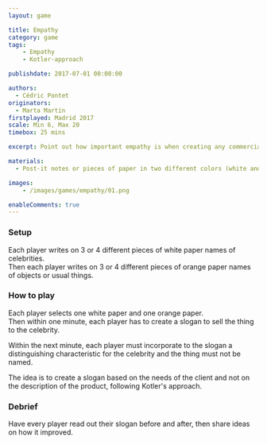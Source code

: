 ```yaml
---
layout: game

title: Empathy
category: game
tags:
    - Empathy
    - Kotler-approach

publishdate: 2017-07-01 00:00:00

authors: 
  - Cédric Pontet
originators: 
  - Marta Martin
firstplayed: Madrid 2017
scale: Min 6, Max 20
timebox: 25 mins

excerpt: Point out how important empathy is when creating any commercial offer for a customer

materials:
  - Post-it notes or pieces of paper in two different colors (white and orange)

images:
    - /images/games/empathy/01.png

enableComments: true
---
```


### Setup

Each player writes on 3 or 4 different pieces of white paper names of celebrities.  
Then each player writes on 3 or 4 different pieces of orange paper names of objects or usual things.  
 
### How to play 

Each player selects one white paper and one orange paper.  
Then within one minute, each player has to create a slogan to sell the thing to the celebrity.

Within the next minute, each player must incorporate to the slogan a distinguishing characteristic for the celebrity and the thing must not be named.

The idea is to create a slogan based on the needs of the client and not on the description of the product, following Kotler's approach. 

### Debrief

Have every player read out their slogan before and after, then share ideas on how it improved.